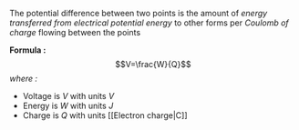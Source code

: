 The potential difference between two points is the amount of *energy transferred from electrical potential energy* to other forms per *Coulomb of charge* flowing between the points

**Formula :**$$V=\frac{W}{Q}$$*where :*
- Voltage is $V$ with units $V$
- Energy is $W$ with units $J$
- Charge is $Q$ with units [[Electron charge|C]]


